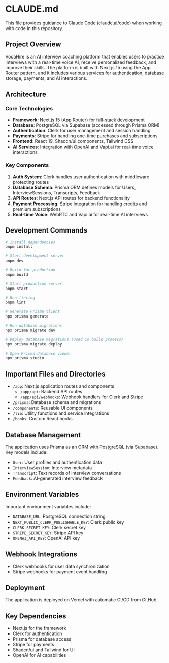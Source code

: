 # CLAUDE.md

This file provides guidance to Claude Code (claude.ai/code) when working with code in this repository.

## Project Overview

VocaHire is an AI interview coaching platform that enables users to practice interviews with a real-time voice AI, receive personalized feedback, and improve their skills. The platform is built with Next.js 15 using the App Router pattern, and it includes various services for authentication, database storage, payments, and AI interactions.

## Architecture

### Core Technologies

- **Framework**: Next.js 15 (App Router) for full-stack development
- **Database**: PostgreSQL via Supabase (accessed through Prisma ORM)
- **Authentication**: Clerk for user management and session handling
- **Payments**: Stripe for handling one-time purchases and subscriptions
- **Frontend**: React 19, Shadcn/ui components, Tailwind CSS
- **AI Services**: Integration with OpenAI and Vapi.ai for real-time voice interactions

### Key Components

1. **Auth System**: Clerk handles user authentication with middleware protecting routes
2. **Database Schema**: Prisma ORM defines models for Users, InterviewSessions, Transcripts, Feedback
3. **API Routes**: Next.js API routes for backend functionality
4. **Payment Processing**: Stripe integration for handling credits and premium subscriptions
5. **Real-time Voice**: WebRTC and Vapi.ai for real-time AI interviews

## Development Commands

```bash
# Install dependencies
pnpm install

# Start development server
pnpm dev

# Build for production
pnpm build

# Start production server
pnpm start

# Run linting
pnpm lint

# Generate Prisma client
npx prisma generate

# Run database migrations
npx prisma migrate dev

# Deploy database migrations (used in build process)
npx prisma migrate deploy

# Open Prisma database viewer
npx prisma studio
```

## Important Files and Directories

- `/app`: Next.js application routes and components
  - `/app/api`: Backend API routes
  - `/app/api/webhooks`: Webhook handlers for Clerk and Stripe
- `/prisma`: Database schema and migrations
- `/components`: Reusable UI components
- `/lib`: Utility functions and service integrations
- `/hooks`: Custom React hooks

## Database Management

The application uses Prisma as an ORM with PostgreSQL (via Supabase). Key models include:

- `User`: User profiles and authentication data
- `InterviewSession`: Interview metadata
- `Transcript`: Text records of interview conversations
- `Feedback`: AI-generated interview feedback

## Environment Variables

Important environment variables include:

- `DATABASE_URL`: PostgreSQL connection string
- `NEXT_PUBLIC_CLERK_PUBLISHABLE_KEY`: Clerk public key
- `CLERK_SECRET_KEY`: Clerk secret key
- `STRIPE_SECRET_KEY`: Stripe API key
- `OPENAI_API_KEY`: OpenAI API key

## Webhook Integrations

- Clerk webhooks for user data synchronization
- Stripe webhooks for payment event handling

## Deployment

The application is deployed on Vercel with automatic CI/CD from GitHub.

## Key Dependencies

- Next.js for the framework
- Clerk for authentication
- Prisma for database access
- Stripe for payments
- Shadcn/ui and Tailwind for UI
- OpenAI for AI capabilities